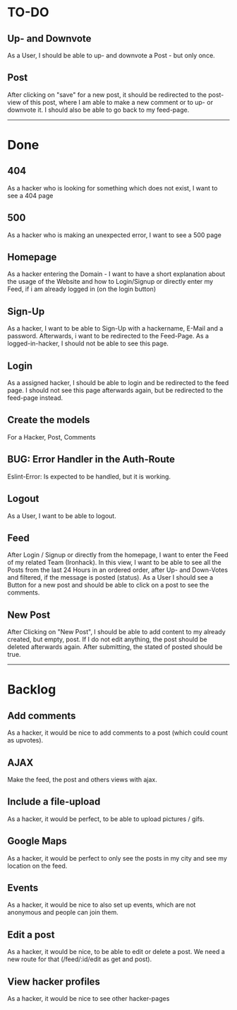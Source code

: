# TO-DO

## Up- and Downvote
As a User, I should be able to up- and downvote a Post - but only once.

## Post
After clicking on "save" for a new post, it should be redirected to the post-view of this post, where I am able to make a new comment or to up- or downvote it. I should also be able to go back to my feed-page.

---

# Done

## 404
As a hacker who is looking for something which does not exist, I want to see a 404 page

## 500
As a hacker who is making an unexpected error, I want to see a 500 page 

## Homepage
As a hacker entering the Domain - I want to have a short explanation about the usage of the Website and how to Login/Signup or directly enter my Feed, if i am already logged in (on the login button)

## Sign-Up
As a hacker, I want to be able to Sign-Up with a hackername, E-Mail and a password. Afterwards, i want to be redirected to the Feed-Page. As a logged-in-hacker, I should not be able to see this page.

## Login
As a assigned hacker, I should be able to login and be redirected to the feed page. I should not see this page afterwards again, but be redirected to the feed-page instead.

## Create the models
For a Hacker, Post, Comments

## BUG: Error Handler in the Auth-Route
Eslint-Error: Is expected to be handled, but it is working.

## Logout
As a User, I want to be able to logout.

## Feed
After Login / Signup or directly from the homepage, I want to enter the Feed of my related Team (Ironhack). In this view, I want to be able to see all the Posts from the last 24 Hours in an ordered order, after Up- and Down-Votes and filtered, if the message is posted (status). As a User I should see a Button for a new post and should be able to click on a post to see the comments. 


## New Post
After Clicking on "New Post", I should be able to add content to my already created, but empty, post. If I do not edit anything, the post should be deleted afterwards again. After submitting, the stated of posted should be true.

---

# Backlog

## Add comments
As a hacker, it would be nice to add comments to a post (which could count as upvotes).

## AJAX
Make the feed, the post and others views with ajax.

## Include a file-upload
As a hacker, it would be perfect, to be able to upload pictures / gifs.

## Google Maps
As a hacker, it would be perfect to only see the posts in my city and see my location on the feed.

## Events
As a hacker, it would be nice to also set up events, which are not anonymous and people can join them.

## Edit a post
As a hacker, it would be nice, to be able to edit or delete a post. We need a new route for that (/feed/:id/edit as get and post).

## View hacker profiles
As a hacker, it would be nice to see other hacker-pages




